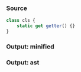 ### Source
```js parse:stmt
class cls {
    static get getter() {}
}
```

### Output: minified
### Output: ast
